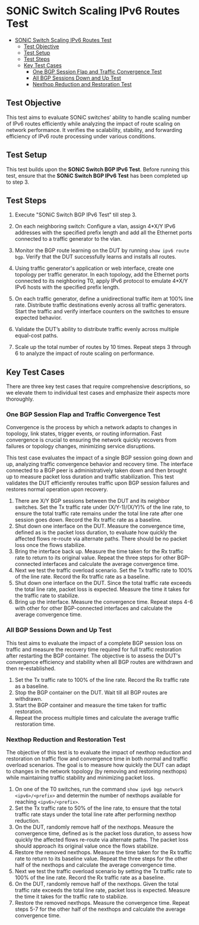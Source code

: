 # SONiC Switch Scaling IPv6 Routes Test

- [SONiC Switch Scaling IPv6 Routes Test](#sonic-switch-scaling-ipv6-routes-test)
  - [Test Objective](#test-objective)
  - [Test Setup](#test-setup)
  - [Test Steps](#test-steps)
  - [Key Test Cases](#key-test-cases)
    - [One BGP Session Flap and Traffic Convergence Test](#one-bgp-session-flap-and-traffic-convergence-test)
    - [All BGP Sessions Down and Up Test](#all-bgp-sessions-down-and-up-test)
    - [Nexthop Reduction and Restoration Test](#nexthop-reduction-and-restoration-test)

## Test Objective

This test aims to evaluate SONiC switches’ ability to handle scaling number of IPv6 routes efficiently while analyzing the impact of route scaling on network performance. It verifies the scalability, stability, and forwarding efficiency of IPv6 route processing under various conditions.

## Test Setup

This test builds upon the **SONiC Switch BGP IPv6 Test**. Before running this test, ensure that the **SONiC Switch BGP IPv6 Test** has been completed up to step 3.

## Test Steps

1. Execute "SONiC Switch BGP IPv6 Test" till step 3.

2. On each neighboring switch: Configure a vlan, assign 4*X/Y IPv6 addresses with the specified prefix length and add all the Ethernet ports connected to a traffic generator to the vlan.

3. Monitor the BGP route learning on the DUT by running `show ipv6 route bgp`. Verify that the DUT successfully learns and installs all routes.

4. Using traffic generator's application or web interface, create one topology per traffic generator. In each topology, add the Ethernet ports connected to its neighboring T0, apply IPv6 protocol to emulate 4*X/Y IPv6 hosts with the specified prefix length.

5. On each traffic generator, define a unidirectional traffic item at 100% line rate. Distribute traffic destinations evenly across all traffic generators. Start the traffic and verify interface counters on the switches to ensure expected behavior.

6. Validate the DUT’s ability to distribute traffic evenly across multiple equal-cost paths.

7. Scale up the total number of routes by 10 times. Repeat steps 3 through 6 to analyze the impact of route scaling on performance.

## Key Test Cases

There are three key test cases that require comprehensive descriptions, so we elevate them to individual test cases and emphasize their aspects more thoroughly.

### One BGP Session Flap and Traffic Convergence Test

Convergence is the process by which a network adapts to changes in topology, link states, trigger events, or routing information. Fast convergence is crucial to ensuring the network quickly recovers from failures or topology changes, minimizing service disruptions.

This test case evaluates the impact of a single BGP session going down and up, analyzing traffic convergence behavior and recovery time. The interface connected to a BGP peer is administratively taken down and then brought up to measure packet loss duration and traffic stabilization. This test validates the DUT efficiently reroutes traffic upon BGP session failures and restores normal operation upon recovery.

1. There are X/Y BGP sessions between the DUT and its neighbor switches. Set the Tx traffic rate under (X/Y-1)/(X/Y)% of the line rate, to ensure the total traffic rate remains under the total line rate after one session goes down. Record the Rx traffic rate as a baseline.
2. Shut down one interface on the DUT. Measure the convergence time, defined as is the packet loss duration, to evaluate how quickly the affected flows re-route via alternate paths. There should be no packet loss once the flows stabilize.
3. Bring the interface back up. Measure the time taken for the Rx traffic rate to return to its original value. Repeat the three steps for other BGP-connected interfaces and calculate the average convergence time.
4. Next we test the traffic overload scenario. Set the Tx traffic rate to 100% of the line rate. Record the Rx traffic rate as a baseline.
5. Shut down one interface on the DUT. Since the total traffic rate exceeds the total line rate, packet loss is expected. Measure the time it takes for the traffic rate to stabilize.
6. Bring up the interface. Measure the convergence time. Repeat steps 4-6 with other for other  BGP-connected interfaces and calculate the average convergence time.

### All BGP Sessions Down and Up Test

This test aims to evaluate the impact of a complete BGP session loss on traffic and measure the recovery time required for full traffic restoration after restarting the BGP container. The objective is to assess the DUT's convergence efficiency and stability when all BGP routes are withdrawn and then re-established.

1. Set the Tx traffic rate to 100% of the line rate. Record the Rx traffic rate as a baseline.
2. Stop the BGP container on the DUT. Wait till all BGP routes are withdrawn.
3. Start the BGP container and measure the time taken for traffic restoration.
4. Repeat the process multiple times and calculate the average traffic restoration time.

### Nexthop Reduction and Restoration Test

The objective of this test is to evaluate the impact of nexthop reduction and restoration on traffic flow and convergence time in both normal and traffic overload scenarios. The goal is to measure how quickly the DUT can adapt to changes in the network topology (by removing and restoring nexthops) while maintaining traffic stability and minimizing packet loss.

1. On one of the T0 switches, run the command `show ipv6 bgp network <ipv6>/<prefix>` and determin the number of nexthops available for reaching `<ipv6>/<prefix>`.
2. Set the Tx traffic rate to 50% of the line rate, to ensure that the total traffic rate stays under the total line rate after performing nexthop reduction.
3. On the DUT, randomly remove half of the nexthops. Measure the convergence time, defined as is the packet loss duration, to assess how quickly the affected flows re-route via alternate paths. The packet loss should approach its original value once the flows stabilize.
4. Restore the removed nexthops. Measure the time taken for the Rx traffic rate to return to its baseline value. Repeat the three steps for the other half of the nexthops and calculate the average convergence time.
5. Next we test the traffic overload scenario by setting the Tx traffic rate to 100% of the line rate. Record the Rx traffic rate as a baseline.
6. On the DUT, randomly remove half of the nexthops. Given the total traffic rate exceeds the total line rate, packet loss is expected. Measure the time it takes for the traffic rate to stabilize.
7. Restore the removed nexthops. Measure the convergence time. Repeat steps 5-7 for the other half of the nexthops and calculate the average convergence time.

